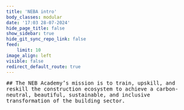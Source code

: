 ```yaml
---
title: 'NEBA intro'
body_classes: modular
date: '17:03 28-07-2024'
hide_page_title: false
show_sidebar: true
hide_git_sync_repo_link: false
feed:
    limit: 10
image_align: left
visible: false
redirect_default_route: true
---
```


<kbd>
## The NEB Academy’s mission is to train, upskill, and reskill the construction ecosystem to achieve a carbon-neutral, beautiful, sustainable, and inclusive transformation of the building sector.
</kbd>